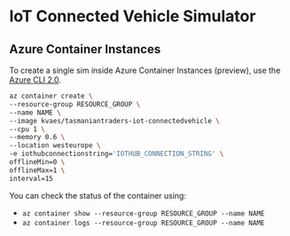 # IoT Connected Vehicle Simulator

## Azure Container Instances

To create a single sim inside Azure Container Instances (preview), use the [Azure CLI 2.0](https://docs.microsoft.com/en-us/cli/azure/overview?view=azure-cli-latest).

```bash
az container create \
--resource-group RESOURCE_GROUP \
--name NAME \
--image kvaes/tasmaniantraders-iot-connectedvehicle \
--cpu 1 \
--memory 0.6 \
--location westeurope \
-e iothubconnectionstring='IOTHUB_CONNECTION_STRING' \
offlineMin=0 \
offlineMax=1 \
interval=15
```

You can check the status of the container using:
* `az container show --resource-group RESOURCE_GROUP --name NAME`
* `az container logs --resource-group RESOURCE_GROUP --name NAME`
